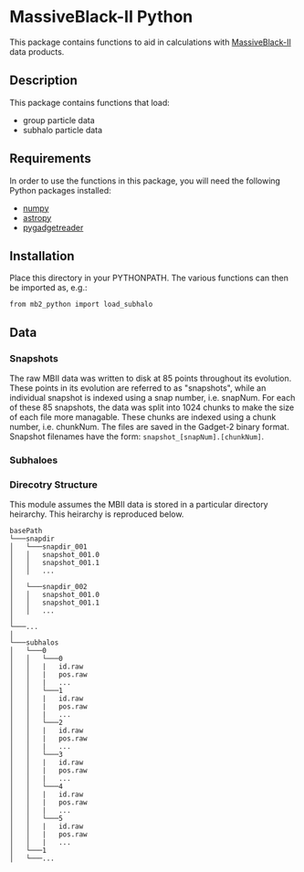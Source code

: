 # MassiveBlack-II Python

This package contains functions to aid in calculations with [MassiveBlack-II](https://arxiv.org/abs/1402.0888) data products.


## Description

This package contains functions that load:

* group particle data
* subhalo particle data


## Requirements

In order to use the functions in this package, you will need the following Python packages installed:

* [numpy](http://www.numpy.org)
* [astropy](http://www.astropy.org)
* [pygadgetreader](https://bitbucket.org/rthompson/pygadgetreader/src/default/)


## Installation

Place this directory in your PYTHONPATH.  The various functions can then be imported as, e.g.:

```
from mb2_python import load_subhalo
```


## Data

### Snapshots

The raw MBII data was written to disk at 85 points throughout its evolution.  These points in its evolution are referred to as "snapshots", while an individual snapshot is indexed using a snap number, i.e. snapNum.  For each of these 85 snapshots, the data was split into 1024 chunks to make the size of each file more managable.  These chunks are indexed using a chunk number, i.e. chunkNum.  The files are saved in the Gadget-2 binary format.  Snapshot filenames have the form: `snapshot_[snapNum].[chunkNum]`.


### Subhaloes



### Direcotry Structure

This module assumes the MBII data is stored in a particular directory heirarchy. This heirarchy is reproduced below.


```
basePath 
└───snapdir
│   └───snapdir_001
│   │   snapshot_001.0
│   │   snapshot_001.1
│   │   ...
│
│   └───snapdir_002
│   │   snapshot_001.0
│   │   snapshot_001.1
│   │   ...
│
└───...
│
└───subhalos
│   └───0
│   │   └───0
│   │   |   id.raw
│   │   |   pos.raw
│   │   |   ...
│   │   └───1
│   │   |   id.raw
│   │   |   pos.raw
│   │   |   ...
│   │   └───2
│   │   |   id.raw
│   │   |   pos.raw
│   │   |   ...
│   │   └───3
│   │   |   id.raw
│   │   |   pos.raw
│   │   |   ...
│   │   └───4
│   │   |   id.raw
│   │   |   pos.raw
│   │   |   ...
│   │   └───5
│   │   |   id.raw
│   │   |   pos.raw
│   │   |   ...
│   └───1
│   └───...
```	